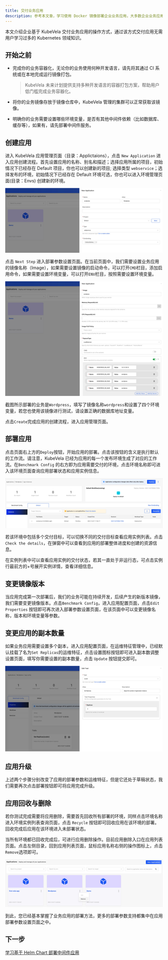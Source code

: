 ```yaml
---
title: 交付业务应用
description: 参考本文章，学习使用 Docker 镜像部署企业业务应用，大多数企业业务应用都可作为无状态应用交付。
---
```


本文介绍企业基于 KubeVela 交付业务应用的操作方式，通过该方式交付应用无需用户学习过多的 Kubernetes 领域知识。

## 开始之前

- 完成你的业务容器化，无论你的业务使用何种开发语言，请先将其通过 CI 系统或在本地完成运行镜像打包。

  > KubeVela 未来计划提供支持多种开发语言的容器打包方案，帮助用户低门槛完成业务容器化。

- 将你的业务镜像存放于镜像仓库中，KubeVela 管理的集群可以正常获取该镜像。

- 明确你的业务需要设置哪些环境变量，是否有其他中间件依赖（比如数据库、缓存等），如果有，请先部署中间件服务。

## 创建应用

进入 KubeVela 应用管理页面（目录：Applictaions），点击 `New Application` 进入应用创建流程。首先设置应用的名称、别名和描述；选择应用所属的项目，初始情况下已经存在 Default 项目，你也可以创建新的项目; 选择类型 `webservice`；选择发布的环境，初始情况下已经存在 Default 环境可选，你也可以进入环境管理页面(目录：Envs) 创建新的环境。

![create webservice application](../resources/create-webservice.jpg)

点击 `Next Step` 进入部署参数设置页面。在当前页面中，我们需要设置业务应用的镜像名称（Image），如果需要设置镜像的启动命令，可以打开`CMD`栏目，添加启用命令，如果需要设置环境变量，可以打开`ENV`栏目，按照需要设置环境变量。

![set webservice application](../resources/set-webservice.jpg)

截图所示部署的业务是`Wordpress`，填写了镜像名称`wordpress`和设置了四个环境变量，若您也使用该镜像进行测试，请设置正确的数据库地址变量。

点击`Create`完成应用的创建流程，进入应用管理页面。

## 部署应用

点击页面右上方的`Deploy`按钮，开始应用的部署。点击该按钮的含义是执行默认的工作流。请注意，KubeVela 已经为应用的每一个发布环境生成了对应的工作流。在`Benchmark Config` 的右方即为应用需要交付的环境，点击环境名称即可进入该环境页面查询应用部署状态和应用实例信息。

![webservice application env page](../resources/webservice-env.jpg)

若该环境中包括多个交付目标，可以切换不同的交付目标查看应用实例列表。点击`Check the details`，在弹窗中可以查看到应用的部署整体进度和创建的资源信息。

在实例列表中可以查看应用实例的交付状态，若其一直处于非运行态，可点击实例行最前方的+号展开实例详情，查看详细信息。

## 变更镜像版本

当应用完成第一次部署后，我们的业务可能在持续开发，后续产生的新版本镜像，我们需要变更镜像版本。点击`Benchmark Config`，进入应用配置页面，点击`Edit Properties` 按钮即可再次进入部署参数设置页面，在该页面中可以变更镜像名称，版本和环境变量等参数。

## 变更应用的副本数量

如果业务应用需要设置多个副本，进入应用配置页面，在运维特征管理中，已经默认挂载了名为`Set Replicas`的运维特征，点击设置图标按钮即可进入副本数调整设置页面，填写你需要设置的副本数量，点击 `Update` 按钮提交即可。

![set application replicas](../resources/set-replicas.jpg)

## 应用升级

上述两个步骤分别改变了应用的部署参数和运维特征，但是它还处于草稿状态，我们需要再次点击部署按钮即可将应用完成升级。

## 应用回收与删除

若你测试完成需要将应用删除，需要首先回收所有部署的环境，同样点击环境名称进入环境实例列表查询页面，点击 `Recycle` 按钮即可回收应用在该环境的部署。回收完成后应用在该环境进入未部署状态。

当所有环境都已回收完成后，可进行应用删除操作。目前应用删除入口在应用列表页面。点击左侧目录，回到应用列表页面，鼠标应用名称右侧的操作图标上，点击`Remove`选项即可。

![delete application](../resources/app-delete.jpg)

到此，您已经基本掌握了业务应用的部署方法，更多的部署参数支持都集中在应用部署参数设置页面之中。

## 下一步

[学习基于 Helm Chart 部署中间件应用](./helm)
